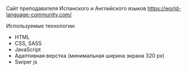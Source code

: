 Сайт преподавателя Испанского и Английского языков
https://world-language-community.com/

Используемые технологии:

- HTML
- CSS, SASS
- JavaScript
- Адаптивная верстка (минимальная ширина экрана 320 px)
- Swiper js
